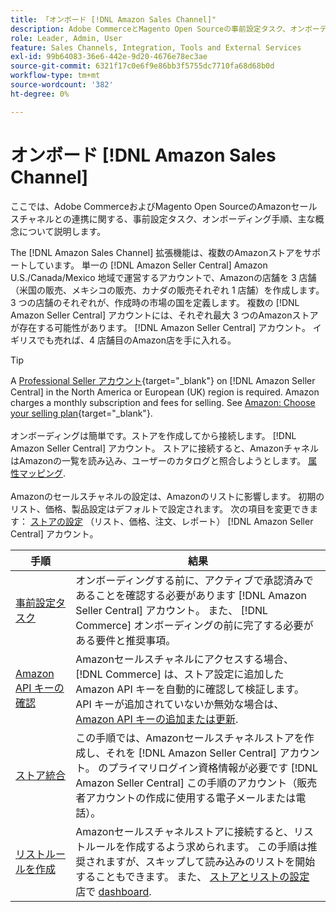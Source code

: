 ```yaml
---
title: 「オンボード [!DNL Amazon Sales Channel]"
description: Adobe CommerceとMagento Open Sourceの事前設定タスク、オンボーディング手順、AmazonとAmazonSales Channelの連携方法について説明します。
role: Leader, Admin, User
feature: Sales Channels, Integration, Tools and External Services
exl-id: 99b64083-36e6-442e-9d20-4676e78ec3ae
source-git-commit: 6321f17c0e6f9e86bb3f5755dc7710fa68d68b0d
workflow-type: tm+mt
source-wordcount: '382'
ht-degree: 0%

---
```


# オンボード [!DNL Amazon Sales Channel]

ここでは、Adobe CommerceおよびMagento Open SourceのAmazonセールスチャネルとの連携に関する、事前設定タスク、オンボーディング手順、主な概念について説明します。

The [!DNL Amazon Sales Channel] 拡張機能は、複数のAmazonストアをサポートしています。 単一の [!DNL Amazon Seller Central] Amazon U.S./Canada/Mexico 地域で運営するアカウントで、Amazonの店舗を 3 店舗（米国の販売、メキシコの販売、カナダの販売それぞれ 1 店舗）を作成します。 3 つの店舗のそれぞれが、作成時の市場の国を定義します。 複数の [!DNL Amazon Seller Central] アカウントには、それぞれ最大 3 つのAmazonストアが存在する可能性があります。 [!DNL Amazon Seller Central] アカウント。 イギリスでも売れば、4 店舗目のAmazon店を手に入れる。

>[!TIP]
>
>A [Professional Seller アカウント](https://sell.amazon.com/){target="_blank"} on [!DNL Amazon Seller Central] in the North America or European (UK) region is required. Amazon charges a monthly subscription and fees for selling. See [Amazon: Choose your selling plan](https://sell.amazon.com/pricing.html){target="_blank"}.<br><br>
>オンボーディングは簡単です。ストアを作成してから接続します。 [!DNL Amazon Seller Central] アカウント。
>ストアに接続すると、AmazonチャネルはAmazonの一覧を読み込み、ユーザーのカタログと照合しようとします。 [属性マッピング](./attributes-view.md).<br><br>
>Amazonのセールスチャネルの設定は、Amazonのリストに影響します。 初期のリスト、価格、製品設定はデフォルトで設定されます。 次の項目を変更できます： [ストアの設定](./ob-store-review.md) （リスト、価格、注文、レポート） [!DNL Amazon Seller Central] アカウント。

| 手順 | 結果 |
|---------------------------------------------------------|-------------------------------------------------------------------------------------------------------------------------------------------------------------------------------------------------------------------------------------------------------------------------------------------------------------------------|
| [事前設定タスク](./amazon-pre-setup-tasks.md) | オンボーディングする前に、アクティブで承認済みであることを確認する必要があります [!DNL Amazon Seller Central] アカウント。 また、 [!DNL Commerce] オンボーディングの前に完了する必要がある要件と推奨事項。 |
| [Amazon API キーの確認](./amazon-verify-api-key.md) | Amazonセールスチャネルにアクセスする場合、 [!DNL Commerce] は、ストア設定に追加したAmazon API キーを自動的に確認して検証します。 API キーが追加されていないか無効な場合は、 [Amazon API キーの追加または更新](./amazon-verify-api-key.md). |
| [ストア統合](./store-integration.md) | この手順では、Amazonセールスチャネルストアを作成し、それを [!DNL Amazon Seller Central] アカウント。 のプライマリログイン資格情報が必要です [!DNL Amazon Seller Central] この手順のアカウント（販売者アカウントの作成に使用する電子メールまたは電話）。 |
| [リストルールを作成](./ob-create-listing-rule.md) | Amazonセールスチャネルストアに接続すると、リストルールを作成するよう求められます。 この手順は推奨されますが、スキップして読み込みのリストを開始することもできます。 また、 [ストアとリストの設定](./ob-store-review.md) 店で [dashboard](./amazon-store-dashboard.md). |
